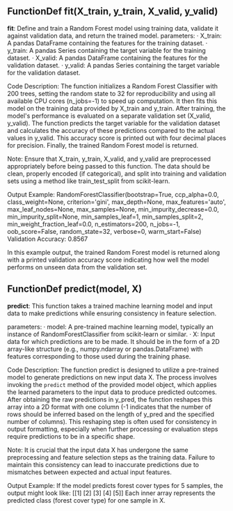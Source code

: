 ## FunctionDef fit(X_train, y_train, X_valid, y_valid)
**fit**: Define and train a Random Forest model using training data, validate it against validation data, and return the trained model.
parameters:
· X_train: A pandas DataFrame containing the features for the training dataset.
· y_train: A pandas Series containing the target variable for the training dataset.
· X_valid: A pandas DataFrame containing the features for the validation dataset.
· y_valid: A pandas Series containing the target variable for the validation dataset.

Code Description: The function initializes a Random Forest Classifier with 200 trees, setting the random state to 32 for reproducibility and using all available CPU cores (n_jobs=-1) to speed up computation. It then fits this model on the training data provided by X_train and y_train. After training, the model's performance is evaluated on a separate validation set (X_valid, y_valid). The function predicts the target variable for the validation dataset and calculates the accuracy of these predictions compared to the actual values in y_valid. This accuracy score is printed out with four decimal places for precision. Finally, the trained Random Forest model is returned.

Note: Ensure that X_train, y_train, X_valid, and y_valid are preprocessed appropriately before being passed to this function. The data should be clean, properly encoded (if categorical), and split into training and validation sets using a method like train_test_split from scikit-learn.

Output Example: RandomForestClassifier(bootstrap=True, ccp_alpha=0.0, class_weight=None,
                       criterion='gini', max_depth=None, max_features='auto',
                       max_leaf_nodes=None, max_samples=None,
                       min_impurity_decrease=0.0, min_impurity_split=None,
                       min_samples_leaf=1, min_samples_split=2,
                       min_weight_fraction_leaf=0.0, n_estimators=200,
                       n_jobs=-1, oob_score=False, random_state=32, verbose=0,
                       warm_start=False)
Validation Accuracy: 0.8567

In this example output, the trained Random Forest model is returned along with a printed validation accuracy score indicating how well the model performs on unseen data from the validation set.
## FunctionDef predict(model, X)
**predict**: This function takes a trained machine learning model and input data to make predictions while ensuring consistency in feature selection.

parameters:
· model: A pre-trained machine learning model, typically an instance of RandomForestClassifier from scikit-learn or similar.
· X: Input data for which predictions are to be made. It should be in the form of a 2D array-like structure (e.g., numpy.ndarray or pandas.DataFrame) with features corresponding to those used during the training phase.

Code Description: The function predict is designed to utilize a pre-trained model to generate predictions on new input data X. The process involves invoking the `predict` method of the provided model object, which applies the learned parameters to the input data to produce predicted outcomes. After obtaining the raw predictions in y_pred, the function reshapes this array into a 2D format with one column (-1 indicates that the number of rows should be inferred based on the length of y_pred and the specified number of columns). This reshaping step is often used for consistency in output formatting, especially when further processing or evaluation steps require predictions to be in a specific shape.

Note: It is crucial that the input data X has undergone the same preprocessing and feature selection steps as the training data. Failure to maintain this consistency can lead to inaccurate predictions due to mismatches between expected and actual input features.

Output Example: If the model predicts forest cover types for 5 samples, the output might look like:
[[1]
 [2]
 [3]
 [4]
 [5]]
Each inner array represents the predicted class (forest cover type) for one sample in X.
